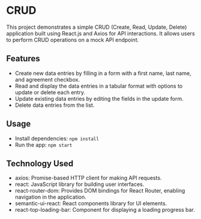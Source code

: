# CRUD

This project demonstrates a simple CRUD (Create, Read, Update, Delete) application built using React.js and Axios for API interactions. It allows users to perform CRUD operations on a mock API endpoint.

## Features

- Create new data entries by filling in a form with a first name, last name, and agreement checkbox.
- Read and display the data entries in a tabular format with options to update or delete each entry.
- Update existing data entries by editing the fields in the update form.
- Delete data entries from the list.

## Usage
- Install dependencies: `npm install`
- Run the app: `npm start`

## Technology Used
- axios: Promise-based HTTP client for making API requests.
- react: JavaScript library for building user interfaces.
- react-router-dom: Provides DOM bindings for React Router, enabling navigation in the application.
- semantic-ui-react: React components library for UI elements.
- react-top-loading-bar: Component for displaying a loading progress bar.
